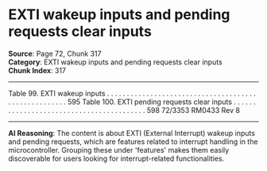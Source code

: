 # EXTI wakeup inputs and pending requests clear inputs

**Source**: Page 72, Chunk 317  
**Category**: EXTI wakeup inputs and pending requests clear inputs  
**Chunk Index**: 317

---

Table 99. EXTI wakeup inputs . . . . . . . . . . . . . . . . . . . . . . . . . . . . . . . . . . . . . . . . . . . . . . . . . . . . . 595
Table 100. EXTI pending requests clear inputs . . . . . . . . . . . . . . . . . . . . . . . . . . . . . . . . . . . . . . . . . 598
72/3353 RM0433 Rev 8

---

**AI Reasoning**: The content is about EXTI (External Interrupt) wakeup inputs and pending requests, which are features related to interrupt handling in the microcontroller. Grouping these under 'features' makes them easily discoverable for users looking for interrupt-related functionalities.
